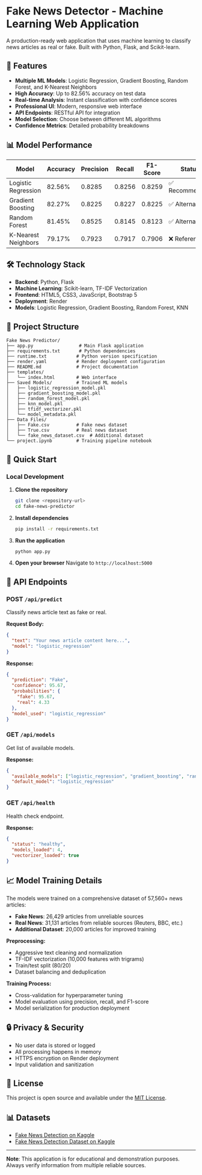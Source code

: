# Fake News Detector - Machine Learning Web Application

A production-ready web application that uses machine learning to classify news articles as real or fake. Built with Python, Flask, and Scikit-learn.

## 🚀 Features

- **Multiple ML Models**: Logistic Regression, Gradient Boosting, Random Forest, and K-Nearest Neighbors
- **High Accuracy**: Up to 82.56% accuracy on test data
- **Real-time Analysis**: Instant classification with confidence scores
- **Professional UI**: Modern, responsive web interface
- **API Endpoints**: RESTful API for integration
- **Model Selection**: Choose between different ML algorithms
- **Confidence Metrics**: Detailed probability breakdowns

## 📊 Model Performance

| Model | Accuracy | Precision | Recall | F1-Score | Status |
|-------|----------|-----------|--------|----------|--------|
| Logistic Regression | 82.56% | 0.8285 | 0.8256 | 0.8259 | ✅ Recommended |
| Gradient Boosting | 82.27% | 0.8225 | 0.8227 | 0.8225 | ✅ Alternative |
| Random Forest | 81.45% | 0.8525 | 0.8145 | 0.8123 | ✅ Alternative |
| K-Nearest Neighbors | 79.17% | 0.7923 | 0.7917 | 0.7906 | ❌ Reference |

## 🛠️ Technology Stack

- **Backend**: Python, Flask
- **Machine Learning**: Scikit-learn, TF-IDF Vectorization
- **Frontend**: HTML5, CSS3, JavaScript, Bootstrap 5
- **Deployment**: Render 
- **Models**: Logistic Regression, Gradient Boosting, Random Forest, KNN

## 📁 Project Structure

```
Fake News Predictor/
├── app.py                 # Main Flask application
├── requirements.txt       # Python dependencies
├── runtime.txt           # Python version specification
├── render.yaml           # Render deployment configuration
├── README.md             # Project documentation
├── templates/
│   └── index.html        # Web interface
├── Saved Models/         # Trained ML models
│   ├── logistic_regression_model.pkl
│   ├── gradient_boosting_model.pkl
│   ├── random_forest_model.pkl
│   ├── knn_model.pkl
│   ├── tfidf_vectorizer.pkl
│   └── model_metadata.pkl
├── Data Files/
│   ├── Fake.csv          # Fake news dataset
│   ├── True.csv          # Real news dataset
│   └── fake_news_dataset.csv  # Additional dataset
└── project.ipynb         # Training pipeline notebook
```

## 🚀 Quick Start

### Local Development

1. **Clone the repository**
   ```bash
   git clone <repository-url>
   cd fake-news-predictor
   ```

2. **Install dependencies**
   ```bash
   pip install -r requirements.txt
   ```

3. **Run the application**
   ```bash
   python app.py
   ```

4. **Open your browser**
   Navigate to `http://localhost:5000`

## 🔧 API Endpoints

### POST `/api/predict`
Classify news article text as fake or real.

**Request Body:**
```json
{
  "text": "Your news article content here...",
  "model": "logistic_regression"
}
```

**Response:**
```json
{
  "prediction": "Fake",
  "confidence": 95.67,
  "probabilities": {
    "fake": 95.67,
    "real": 4.33
  },
  "model_used": "logistic_regression"
}
```

### GET `/api/models`
Get list of available models.

**Response:**
```json
{
  "available_models": ["logistic_regression", "gradient_boosting", "random_forest", "knn"],
  "default_model": "logistic_regression"
}
```

### GET `/api/health`
Health check endpoint.

**Response:**
```json
{
  "status": "healthy",
  "models_loaded": 4,
  "vectorizer_loaded": true
}
```

## 📈 Model Training Details

The models were trained on a comprehensive dataset of 57,560+ news articles:
- **Fake News**: 26,429 articles from unreliable sources
- **Real News**: 31,131 articles from reliable sources (Reuters, BBC, etc.)
- **Additional Dataset**: 20,000 articles for improved training

**Preprocessing:**
- Aggressive text cleaning and normalization
- TF-IDF vectorization (10,000 features with trigrams)
- Train/test split (80/20)
- Dataset balancing and deduplication

**Training Process:**
- Cross-validation for hyperparameter tuning
- Model evaluation using precision, recall, and F1-score
- Model serialization for production deployment


## 🔒 Privacy & Security

- No user data is stored or logged
- All processing happens in memory
- HTTPS encryption on Render deployment
- Input validation and sanitization



## 📝 License

This project is open source and available under the [MIT License](LICENSE).




## 📊 Datasets

- [Fake News Detection on Kaggle](https://www.kaggle.com/datasets/jainpooja/fake-news-detection)
- [Fake News Detection Dataset on Kaggle](https://www.kaggle.com/datasets/mahdimashayekhi/fake-news-detection-dataset)

---

**Note**: This application is for educational and demonstration purposes. Always verify information from multiple reliable sources.

